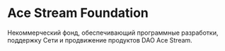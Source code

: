 # Ace Stream Foundation

Некоммерческий фонд, обеспечивающий программные разработки, поддержку Сети и
продвижение продуктов DAO Ace Stream.